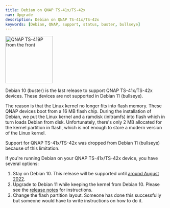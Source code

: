 ```yaml
---
title: Debian on QNAP TS-41x/TS-42x
nav: Upgrade
description: Debian on QNAP TS-41x/TS-42x
keywords: [Debian, QNAP, support, status, buster, bullseye]
---
```


<div class="right">
<img src = "../images/r_qnap_ts419p.jpg" class="border" alt="QNAP TS-419P from the front" width="148" height="148" />
</div>

Debian 10 (buster) is the last release to support QNAP TS-41x/TS-42x
devices.  These devices are not supported in Debian 11 (bullseye).

The reason is that the Linux kernel no longer fits into flash memory.
These QNAP devices boot from a 16 MB flash chip.  During the installation
of Debian, we put the Linux kernel and a ramdisk (initramfs) into flash
which in turn loads Debian from disk.  Unfortunately, there's only
2 MB allocated for the kernel partition in flash, which is not enough
to store a modern version of the Linux kernel.

Support for QNAP TS-41x/TS-42x was dropped from Debian 11 (bullseye)
because of this limitation.

If you're running Debian on your QNAP TS-41x/TS-42x device, you have
several options:

1. Stay on Debian 10.  This release will be supported until [around August 2022](https://wiki.debian.org/DebianReleases).
2. Upgrade to Debian 11 while keeping the kernel from Debian 10.  Please
   see the [release notes](https://www.debian.org/releases/stable/armel/release-notes/ch-information.en.html#no-longer-supported-hardware)
   for instructions.
3. Change the flash partition layout.  Someone has done this successfully
   but someone would have to write instructions on how to do it.

